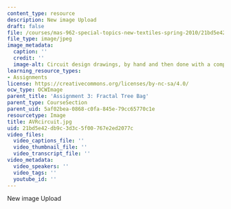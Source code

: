 ```yaml
---
content_type: resource
description: New image Upload
draft: false
file: /courses/mas-962-special-topics-new-textiles-spring-2010/21bd5e42db9c3d3c5f00767e2ed2077c_AVRcircuit.jpg
file_type: image/jpeg
image_metadata:
  caption: ''
  credit: ''
  image-alt: Circuit design drawings, by hand and then done with a computer.
learning_resource_types:
- Assignments
license: https://creativecommons.org/licenses/by-nc-sa/4.0/
ocw_type: OCWImage
parent_title: 'Assignment 3: Fractal Tree Bag'
parent_type: CourseSection
parent_uid: 5af02bea-0868-c0fa-845e-79cc65770c1e
resourcetype: Image
title: AVRcircuit.jpg
uid: 21bd5e42-db9c-3d3c-5f00-767e2ed2077c
video_files:
  video_captions_file: ''
  video_thumbnail_file: ''
  video_transcript_file: ''
video_metadata:
  video_speakers: ''
  video_tags: ''
  youtube_id: ''
---
```

New image Upload